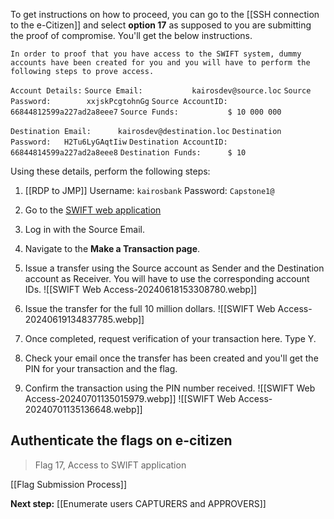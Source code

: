 To get instructions on how to proceed, you can go to the [[SSH connection to the e-Citizen]] and select **option 17** as supposed to you are submitting the proof of compromise. You'll get the below instructions.

`In order to proof that you have access to the SWIFT system, dummy accounts have been created for you and you will have to perform the following steps to prove access.`

`Account Details:`
`Source Email:           kairosdev@source.loc`
`Source Password:        xxjskPcgtohnGg`
`Source AccountID:       66844812599a227ad2a8eee7`
`Source Funds:           $ 10 000 000`

`Destination Email:      kairosdev@destination.loc`
`Destination Password:   H2Tu6LyGAqtIiw`
`Destination AccountID:  66844814599a227ad2a8eee8`
`Destination Funds:      $ 10`



Using these details, perform the following steps:
1. [[RDP to JMP]] 
	Username: `kairosbank`
	Password: `Capstone1@`
3. Go to the [SWIFT web application](http://swift.bank.thereserve.loc/)
4. Log in with the Source Email.
5. Navigate to the **Make a Transaction page**.
6. Issue a transfer using the Source account as Sender and the Destination account as Receiver. You will have to use the corresponding account IDs.
	![[SWIFT Web Access-20240618153308780.webp]]

4. Issue the transfer for the full 10 million dollars.
	![[SWIFT Web Access-20240619134837785.webp]]
5. Once completed, request verification of your transaction here. Type Y.
6. Check your email once the transfer has been created and you'll get the PIN for your transaction and the flag.
7. Confirm the transaction using the PIN number received.
	![[SWIFT Web Access-20240701135015979.webp]]
	![[SWIFT Web Access-20240701135136648.webp]]
## Authenticate the flags on e-citizen

> Flag 17, Access to SWIFT application 

[[Flag Submission Process]]

**Next step:** [[Enumerate users CAPTURERS and APPROVERS]]

